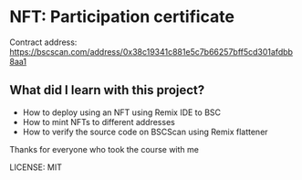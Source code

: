 # NFT: Participation certificate

Contract address: https://bscscan.com/address/0x38c19341c881e5c7b66257bff5cd301afdbb8aa1

## What did I learn with this project?

- How to deploy using an NFT using Remix IDE to BSC
- How to mint NFTs to different addresses
- How to verify the source code on BSCScan using Remix flattener

Thanks for everyone who took the course with me

LICENSE: MIT
